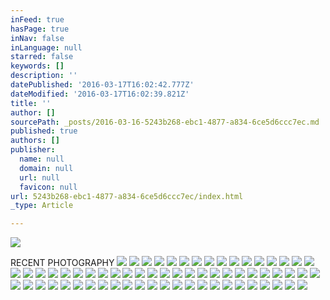 ```yaml
---
inFeed: true
hasPage: true
inNav: false
inLanguage: null
starred: false
keywords: []
description: ''
datePublished: '2016-03-17T16:02:42.777Z'
dateModified: '2016-03-17T16:02:39.821Z'
title: ''
author: []
sourcePath: _posts/2016-03-16-5243b268-ebc1-4877-a834-6ce5d6ccc7ec.md
published: true
authors: []
publisher:
  name: null
  domain: null
  url: null
  favicon: null
url: 5243b268-ebc1-4877-a834-6ce5d6ccc7ec/index.html
_type: Article

---
```

![](https://the-grid-user-content.s3-us-west-2.amazonaws.com/5bcd7472-09fb-49a1-b5a5-b1af7e6107ae.jpg)

RECENT PHOTOGRAPHY
![](https://the-grid-user-content.s3-us-west-2.amazonaws.com/f0a49b04-996d-4c3a-9627-321ebea2f430.jpg)
![](https://the-grid-user-content.s3-us-west-2.amazonaws.com/1014526a-4531-4b6c-b56b-3dac10101fe0.jpg)
![](https://the-grid-user-content.s3-us-west-2.amazonaws.com/c156074c-7d76-4e00-a20e-8b3ff03ee5e9.jpg)
![](https://the-grid-user-content.s3-us-west-2.amazonaws.com/e953df91-ba31-4765-b405-c0c3fc02bdd0.jpg)
![](https://the-grid-user-content.s3-us-west-2.amazonaws.com/a7918e77-d5e3-4317-83c4-d317256a9282.jpg)
![](https://the-grid-user-content.s3-us-west-2.amazonaws.com/33ccf5d8-e200-420a-9410-c60509ce60b6.jpg)
![](https://the-grid-user-content.s3-us-west-2.amazonaws.com/6f198c3e-4bd3-40f6-afb2-dfe3eb20164f.jpg)
![](https://the-grid-user-content.s3-us-west-2.amazonaws.com/c651d692-2876-4bc7-be5a-573a4ff81a43.jpg)
![](https://the-grid-user-content.s3-us-west-2.amazonaws.com/2e27b0c2-5ecc-4ed4-99b6-ffb0c2bb8448.jpg)
![](https://the-grid-user-content.s3-us-west-2.amazonaws.com/c42fff4f-c357-459e-b3a7-a519a32f7e41.jpg)
![](https://the-grid-user-content.s3-us-west-2.amazonaws.com/5a9f5922-0761-4e2e-8992-61db3c66bb25.jpg)
![](https://the-grid-user-content.s3-us-west-2.amazonaws.com/9a3869c3-cb42-4bdb-b791-eec6c6513c24.jpg)
![](https://the-grid-user-content.s3-us-west-2.amazonaws.com/60f0cd0d-bcb8-4957-8722-1770c8371312.jpg)
![](https://the-grid-user-content.s3-us-west-2.amazonaws.com/787de247-df91-4820-bfe7-3576f2ad8dee.jpg)
![](https://the-grid-user-content.s3-us-west-2.amazonaws.com/d18de12f-bf63-40d8-a607-ccd1fbf35530.jpg)
![](https://the-grid-user-content.s3-us-west-2.amazonaws.com/0e978217-f94a-4a24-82b6-bd291c1180d4.jpg)
![](https://the-grid-user-content.s3-us-west-2.amazonaws.com/bf24c593-ae72-4bd3-ab99-60a5112b148d.jpg)
![](https://the-grid-user-content.s3-us-west-2.amazonaws.com/250ed0ce-236b-4ea1-83a2-613ce71cf61a.jpg)
![](https://the-grid-user-content.s3-us-west-2.amazonaws.com/a4d8c47f-3dd3-439c-ab56-d91af840b0a4.jpg)
![](https://the-grid-user-content.s3-us-west-2.amazonaws.com/87669640-eb6d-4173-8cc2-4dba4c9ef83e.jpg)
![](https://the-grid-user-content.s3-us-west-2.amazonaws.com/1bc73ac0-859e-4265-937b-d3187ca4082e.jpg)
![](https://the-grid-user-content.s3-us-west-2.amazonaws.com/08bcc961-01a0-423e-b0bb-53ec10f87488.jpg)
![](https://the-grid-user-content.s3-us-west-2.amazonaws.com/973ea734-adb1-4bf0-82f8-ccef9ff009e4.jpg)
![](https://the-grid-user-content.s3-us-west-2.amazonaws.com/4a2ee204-fd91-448f-90f1-b9e4723a2089.jpg)
![](https://the-grid-user-content.s3-us-west-2.amazonaws.com/26d44fd6-a40e-4617-82c9-37ed6fdf51af.jpg)
![](https://the-grid-user-content.s3-us-west-2.amazonaws.com/2654161a-9129-4185-a8cd-f3ae47c55257.jpg)
![](https://the-grid-user-content.s3-us-west-2.amazonaws.com/e8eab6fb-42cf-4f07-a694-ec916d56de73.jpg)
![](https://the-grid-user-content.s3-us-west-2.amazonaws.com/4eebb8ee-1268-49ce-9923-f7e13574f34b.jpg)
![](https://the-grid-user-content.s3-us-west-2.amazonaws.com/fe702841-5f04-45b6-8f39-009107bb7778.jpg)
![](https://the-grid-user-content.s3-us-west-2.amazonaws.com/d0a22da7-0c5f-49f4-a909-f066bbc7f210.jpg)
![](https://the-grid-user-content.s3-us-west-2.amazonaws.com/a865bfb7-8497-470e-a88c-67bed2f559dd.jpg)
![](https://the-grid-user-content.s3-us-west-2.amazonaws.com/957e59a9-e023-43b4-b21f-9be945cb3c5d.jpg)
![](https://the-grid-user-content.s3-us-west-2.amazonaws.com/86d5d027-b117-4052-9cc0-b69b7cf96091.jpg)
![](https://the-grid-user-content.s3-us-west-2.amazonaws.com/0137d652-d37d-444e-b978-ff26ec1056ac.jpg)
![](https://the-grid-user-content.s3-us-west-2.amazonaws.com/2d00f26e-353b-46d3-8174-29c045edf558.jpg)
![](https://the-grid-user-content.s3-us-west-2.amazonaws.com/c95f136f-a855-4c28-ac94-036ab8fcd432.jpg)
![](https://the-grid-user-content.s3-us-west-2.amazonaws.com/08e75fce-e67b-4b4c-a1b0-33e21607c0cb.jpg)
![](https://the-grid-user-content.s3-us-west-2.amazonaws.com/8616009f-1ae0-49f8-addd-3c20f1e47cdb.jpg)
![](https://the-grid-user-content.s3-us-west-2.amazonaws.com/3f6c1041-2b8b-46e9-bbd8-0ed3a15265e5.jpg)
![](https://the-grid-user-content.s3-us-west-2.amazonaws.com/2db2b2bb-3ebf-44a2-bb0d-c7631e7c1593.jpg)
![](https://the-grid-user-content.s3-us-west-2.amazonaws.com/c5bcd927-2f7a-40a6-a979-d63862ab0e6c.jpg)
![](https://the-grid-user-content.s3-us-west-2.amazonaws.com/81d3e7a4-ad1d-4b5f-9fec-d0cff517a125.jpg)
![](https://the-grid-user-content.s3-us-west-2.amazonaws.com/34c7ab85-1e4e-4321-bd4c-e63051e9679e.jpg)
![](https://the-grid-user-content.s3-us-west-2.amazonaws.com/bed13822-4f7d-4b29-9fea-a54688908afa.jpg)
![](https://the-grid-user-content.s3-us-west-2.amazonaws.com/08d36f39-7fe8-4c21-81d2-53b7549fea21.jpg)
![](https://the-grid-user-content.s3-us-west-2.amazonaws.com/8d89a66f-1e4f-481c-9582-7fa3531b185a.jpg)
![](https://the-grid-user-content.s3-us-west-2.amazonaws.com/a541aa10-976a-4ddc-8a01-a5ce1475726a.jpg)
![](https://the-grid-user-content.s3-us-west-2.amazonaws.com/b36807cb-e7dc-4004-9974-6a2baea1fb80.jpg)
![](https://the-grid-user-content.s3-us-west-2.amazonaws.com/0eedf15f-e659-435e-9c7d-8c5373c0a6a7.jpg)
![](https://the-grid-user-content.s3-us-west-2.amazonaws.com/05631ddc-82fb-462e-81ac-945fe662de61.jpg)
![](https://the-grid-user-content.s3-us-west-2.amazonaws.com/ce3b9804-bf13-4538-8987-4dac1e0e6d1f.jpg)
![](https://the-grid-user-content.s3-us-west-2.amazonaws.com/af448aa6-df35-4ce4-8849-a2acee0805a3.jpg)
![](https://the-grid-user-content.s3-us-west-2.amazonaws.com/fbd8f5f4-e1b0-401e-ab9f-e27097a61f38.jpg)
![](https://the-grid-user-content.s3-us-west-2.amazonaws.com/c5b33421-af86-4591-b2bf-6af22b97ce0a.jpg)
![](https://the-grid-user-content.s3-us-west-2.amazonaws.com/dc863972-9839-4345-a337-e7b1099c60da.jpg)
![](https://the-grid-user-content.s3-us-west-2.amazonaws.com/1036fc3b-e88d-452b-8751-01b218577eb3.jpg)
![](https://the-grid-user-content.s3-us-west-2.amazonaws.com/a5747be5-ac97-40bd-9a57-a22dba04f2c0.jpg)
![](https://the-grid-user-content.s3-us-west-2.amazonaws.com/424ab49d-aa91-43f8-b1ec-fa6533bf4056.jpg)
![](https://the-grid-user-content.s3-us-west-2.amazonaws.com/d6598e21-4d29-444b-ad5a-3c33255dbde4.jpg)
![](https://the-grid-user-content.s3-us-west-2.amazonaws.com/2c7c5cf4-d105-4590-bd2a-b64d731bbca8.jpg)
![](https://the-grid-user-content.s3-us-west-2.amazonaws.com/efd01e7f-6ef0-4049-b737-4f4ea200120a.jpg)
![](https://the-grid-user-content.s3-us-west-2.amazonaws.com/01a6b987-42e4-4fc9-bbce-17ff9602f60d.jpg)
![](https://the-grid-user-content.s3-us-west-2.amazonaws.com/1c40ad4f-e43c-40bb-af9e-b1387c3f2322.jpg)
![](https://the-grid-user-content.s3-us-west-2.amazonaws.com/75aab978-dc5a-4e06-9dd3-4e11a02b69dd.jpg)
![](https://the-grid-user-content.s3-us-west-2.amazonaws.com/09f8f992-4a9b-4e9a-a56d-d014a0afe8c2.jpg)